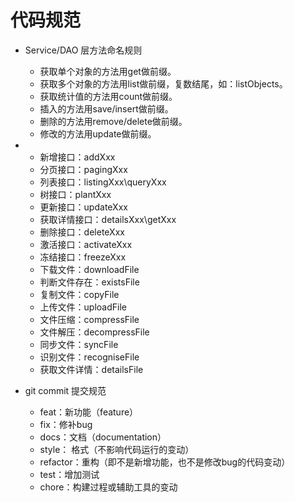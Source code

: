 # 代码规范

* Service/DAO 层方法命名规则
    * 获取单个对象的方法用get做前缀。
    * 获取多个对象的方法用list做前缀，复数结尾，如：listObjects。
    * 获取统计值的方法用count做前缀。
    * 插入的方法用save/insert做前缀。
    * 删除的方法用remove/delete做前缀。
    * 修改的方法用update做前缀。

*
    * 新增接口：addXxx
    * 分页接口：pagingXxx
    * 列表接口：listingXxx\queryXxx
    * 树接口：plantXxx
    * 更新接口：updateXxx
    * 获取详情接口：detailsXxx\getXxx
    * 删除接口：deleteXxx
    * 激活接口：activateXxx
    * 冻结接口：freezeXxx
    * 下载文件：downloadFile
    * 判断文件存在：existsFile
    * 复制文件：copyFile
    * 上传文件：uploadFile
    * 文件压缩：compressFile
    * 文件解压：decompressFile
    * 同步文件：syncFile
    * 识别文件：recogniseFile
    * 获取文件详情：detailsFile

* git commit 提交规范
    * feat：新功能（feature）
    * fix：修补bug
    * docs：文档（documentation）
    * style： 格式（不影响代码运行的变动）
    * refactor：重构（即不是新增功能，也不是修改bug的代码变动）
    * test：增加测试
    * chore：构建过程或辅助工具的变动
